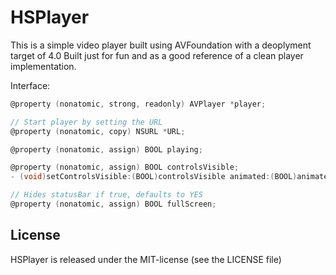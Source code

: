 # HSPlayer
This is a simple video player built using AVFoundation with a deoplyment target of 4.0
Built just for fun and as a good reference of a clean player implementation.

Interface:
 ```objective-c
@property (nonatomic, strong, readonly) AVPlayer *player;

// Start player by setting the URL
@property (nonatomic, copy) NSURL *URL;

@property (nonatomic, assign) BOOL playing;

@property (nonatomic, assign) BOOL controlsVisible;
- (void)setControlsVisible:(BOOL)controlsVisible animated:(BOOL)animated;

// Hides statusBar if true, defaults to YES
@property (nonatomic, assign) BOOL fullScreen;
 ```

## License
HSPlayer is released under the MIT-license (see the LICENSE file)
